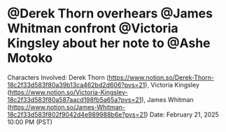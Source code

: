 # @Derek Thorn overhears @James Whitman confront @Victoria Kingsley about her note to @Ashe Motoko

Characters Involved: Derek Thorn (https://www.notion.so/Derek-Thorn-18c2f33d583f80a39b13ca462bd2d606?pvs=21), Victoria Kingsley (https://www.notion.so/Victoria-Kingsley-18c2f33d583f80a587aacd198fb5a65a?pvs=21), James Whitman (https://www.notion.so/James-Whitman-18c2f33d583f802f9042d4e989988b6e?pvs=21)
Date: February 21, 2025 10:00 PM (PST)
